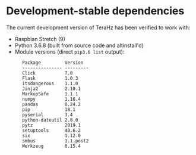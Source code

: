 # Development-stable dependencies
The current development version of TeraHz has been verified to work with:

  - Raspbian Stretch (9)
  - Python 3.6.8 (built from source code and altinstall'd)
  - Module versions (direct `pip3.6 list` output):

```
      Package         Version  
      --------------- ---------
      Click           7.0      
      Flask           1.0.3    
      itsdangerous    1.1.0    
      Jinja2          2.10.1   
      MarkupSafe      1.1.1    
      numpy           1.16.4   
      pandas          0.24.2   
      pip             18.1     
      pyserial        3.4      
      python-dateutil 2.8.0    
      pytz            2019.1   
      setuptools      40.6.2   
      six             1.12.0   
      smbus           1.1.post2
      Werkzeug        0.15.4   
```
